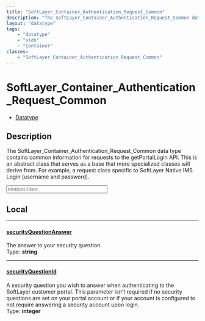```yaml
---
title: "SoftLayer_Container_Authentication_Request_Common"
description: "The SoftLayer_Container_Authentication_Request_Common data type contains common information for requests to the getPorta... "
layout: "datatype"
tags:
    - "datatype"
    - "sldn"
    - "Container"
classes:
    - "SoftLayer_Container_Authentication_Request_Common"
---
```


# SoftLayer_Container_Authentication_Request_Common
<div id='service-datatype'>
    <ul id='sldn-reference-tabs'>
        <li id='datatype'> <a href='/reference/datatypes/SoftLayer_Container_Authentication_Request_Common' >Datatype</a></li>
    </ul>
</div>

## Description 
The SoftLayer_Container_Authentication_Request_Common data type contains common information for requests to the getPortalLogin API. This is an abstract class that serves as a base that more specialized classes will derive from. For example, a request class specific to SoftLayer Native IMS Login (username and password). 





<!-- Service Filer BEGIN -->
<div class="view-filters">
        <div class="clearfix">
            <div class="search-input-box">
                <input placeholder="Method Filter" onkeyup="titleSearch(inputId='prop-input', divId='properties', elementClass='prop-row')" 
                    type="text" id="prop-input" value="" size="30" maxlength="128" class="form-text">
            </div>
        </div>
</div>
<!-- Service Filer END -->

<div id="properties" class="content">
<div id="localProperties" class="prop-content" >

## Local
-----
[securityQuestionAnswer]: #securityquestionanswer
#### [securityQuestionAnswer]
The answer to your security question.  
<span class="type-label">Type: </span>**string**

-----
[securityQuestionId]: #securityquestionid
#### [securityQuestionId]
A security question you wish to answer when authenticating to the SoftLayer customer portal. This parameter isn't required if no security questions are set on your portal account or if your account is configured to not require answering a security account upon login.  
<span class="type-label">Type: </span>**integer**

</div>
<!-- LOCAL PROPERTY END -->

</div>


